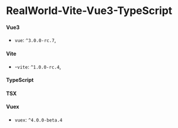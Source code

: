 # RealWorld-Vite-Vue3-TypeScript

#### Vue3

- `vue`: `^3.0.0-rc.7`,

#### Vite

- -`vite`: `^1.0.0-rc.4`,

#### TypeScript

#### TSX

#### Vuex

- `vuex`: `^4.0.0-beta.4`
